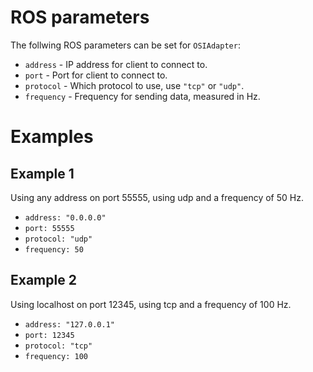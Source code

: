 # ROS parameters
The follwing ROS parameters can be set for `OSIAdapter`:
- `address` - IP address for client to connect to.
- `port` - Port for client to connect to.
- `protocol` - Which protocol to use, use `"tcp"` or `"udp"`.
- `frequency` - Frequency for sending data, measured in Hz.

# Examples
## Example 1
Using any address on port 55555, using udp and a frequency of 50 Hz.
- `address: "0.0.0.0"`
- `port: 55555`
- `protocol: "udp"`
- `frequency: 50`


## Example 2
Using localhost on port 12345, using tcp and a frequency of 100 Hz.
- `address: "127.0.0.1"`
- `port: 12345`
- `protocol: "tcp"`
- `frequency: 100`
